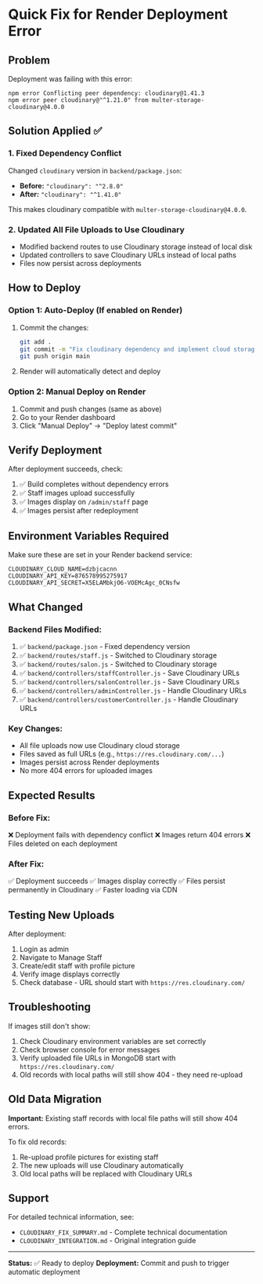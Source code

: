 # Quick Fix for Render Deployment Error

## Problem
Deployment was failing with this error:
```
npm error Conflicting peer dependency: cloudinary@1.41.3
npm error peer cloudinary@"^1.21.0" from multer-storage-cloudinary@4.0.0
```

## Solution Applied ✅

### 1. Fixed Dependency Conflict
Changed `cloudinary` version in `backend/package.json`:
- **Before:** `"cloudinary": "^2.8.0"`
- **After:** `"cloudinary": "^1.41.0"`

This makes cloudinary compatible with `multer-storage-cloudinary@4.0.0`.

### 2. Updated All File Uploads to Use Cloudinary
- Modified backend routes to use Cloudinary storage instead of local disk
- Updated controllers to save Cloudinary URLs instead of local paths
- Files now persist across deployments

## How to Deploy

### Option 1: Auto-Deploy (If enabled on Render)
1. Commit the changes:
   ```bash
   git add .
   git commit -m "Fix cloudinary dependency and implement cloud storage"
   git push origin main
   ```
2. Render will automatically detect and deploy

### Option 2: Manual Deploy on Render
1. Commit and push changes (same as above)
2. Go to your Render dashboard
3. Click "Manual Deploy" → "Deploy latest commit"

## Verify Deployment

After deployment succeeds, check:
1. ✅ Build completes without dependency errors
2. ✅ Staff images upload successfully
3. ✅ Images display on `/admin/staff` page
4. ✅ Images persist after redeployment

## Environment Variables Required

Make sure these are set in your Render backend service:
```
CLOUDINARY_CLOUD_NAME=dzbjcacnn
CLOUDINARY_API_KEY=876578995275917
CLOUDINARY_API_SECRET=X5ELAMbkjO6-VOEMcAgc_0CNsfw
```

## What Changed

### Backend Files Modified:
1. ✅ `backend/package.json` - Fixed dependency version
2. ✅ `backend/routes/staff.js` - Switched to Cloudinary storage
3. ✅ `backend/routes/salon.js` - Switched to Cloudinary storage
4. ✅ `backend/controllers/staffController.js` - Save Cloudinary URLs
5. ✅ `backend/controllers/salonController.js` - Save Cloudinary URLs
6. ✅ `backend/controllers/adminController.js` - Handle Cloudinary URLs
7. ✅ `backend/controllers/customerController.js` - Handle Cloudinary URLs

### Key Changes:
- All file uploads now use Cloudinary cloud storage
- Files saved as full URLs (e.g., `https://res.cloudinary.com/...`)
- Images persist across Render deployments
- No more 404 errors for uploaded images

## Expected Results

### Before Fix:
❌ Deployment fails with dependency conflict
❌ Images return 404 errors
❌ Files deleted on each deployment

### After Fix:
✅ Deployment succeeds
✅ Images display correctly
✅ Files persist permanently in Cloudinary
✅ Faster loading via CDN

## Testing New Uploads

After deployment:
1. Login as admin
2. Navigate to Manage Staff
3. Create/edit staff with profile picture
4. Verify image displays correctly
5. Check database - URL should start with `https://res.cloudinary.com/`

## Troubleshooting

If images still don't show:
1. Check Cloudinary environment variables are set correctly
2. Check browser console for error messages
3. Verify uploaded file URLs in MongoDB start with `https://res.cloudinary.com/`
4. Old records with local paths will still show 404 - they need re-upload

## Old Data Migration

**Important:** Existing staff records with local file paths will still show 404 errors.

To fix old records:
1. Re-upload profile pictures for existing staff
2. The new uploads will use Cloudinary automatically
3. Old local paths will be replaced with Cloudinary URLs

## Support

For detailed technical information, see:
- `CLOUDINARY_FIX_SUMMARY.md` - Complete technical documentation
- `CLOUDINARY_INTEGRATION.md` - Original integration guide

---

**Status:** ✅ Ready to deploy
**Deployment:** Commit and push to trigger automatic deployment
